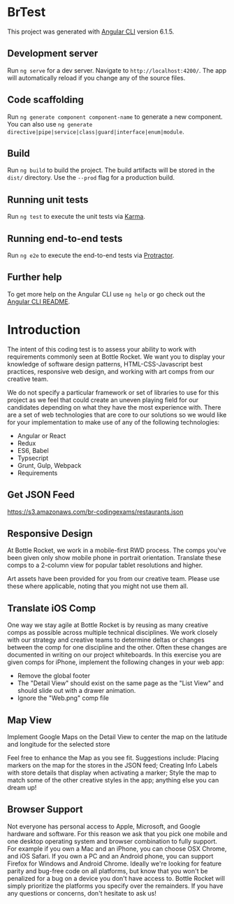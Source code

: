 # BrTest

This project was generated with [Angular CLI](https://github.com/angular/angular-cli) version 6.1.5.

## Development server

Run `ng serve` for a dev server. Navigate to `http://localhost:4200/`. The app will automatically reload if you change any of the source files.

## Code scaffolding

Run `ng generate component component-name` to generate a new component. You can also use `ng generate directive|pipe|service|class|guard|interface|enum|module`.

## Build

Run `ng build` to build the project. The build artifacts will be stored in the `dist/` directory. Use the `--prod` flag for a production build.

## Running unit tests

Run `ng test` to execute the unit tests via [Karma](https://karma-runner.github.io).

## Running end-to-end tests

Run `ng e2e` to execute the end-to-end tests via [Protractor](http://www.protractortest.org/).

## Further help

To get more help on the Angular CLI use `ng help` or go check out the [Angular CLI README](https://github.com/angular/angular-cli/blob/master/README.md).

# Introduction

The intent of this coding test is to assess your ability to work with requirements commonly seen at Bottle Rocket. We want you to display your knowledge of software design patterns, HTML-CSS-Javascript best practices, responsive web design, and working with art comps from our creative team.

We do not specify a particular framework or set of libraries to use for this project as we feel that could create an uneven playing field for our candidates depending on what they have the most experience with. There are a set of web technologies that are core to our solutions so we would like for your implementation to make use of any of the following technologies:

* Angular or React
* Redux
* ES6, Babel
* Typsecript
* Grunt, Gulp, Webpack
* Requirements

## Get JSON Feed 

https://s3.amazonaws.com/br-codingexams/restaurants.json

## Responsive Design

At Bottle Rocket, we work in a mobile-first RWD process. The comps you've been given only show mobile phone in portrait orientation. Translate these comps to a 2-column view for popular tablet resolutions and higher.

Art assets have been provided for you from our creative team. Please use these where applicable, noting that you might not use them all.

## Translate iOS Comp

One way we stay agile at Bottle Rocket is by reusing as many creative comps as possible across multiple technical disciplines. We work closely with our strategy and creative teams to determine deltas or changes between the comp for one discipline and the other. Often these changes are documented in writing on our project whiteboards. In this exercise you are given comps for iPhone, implement the following changes in your web app:

* Remove the global footer
* The "Detail View" should exist on the same page as the "List View" and should slide out with a drawer animation.
* Ignore the "Web.png" comp file

## Map View

Implement Google Maps on the Detail View to center the map on the latitude and longitude for the selected store

Feel free to enhance the Map as you see fit. Suggestions include: Placing markers on the map for the stores in the JSON feed; Creating Info Labels with store details that display when activating a marker; Style the map to match some of the other creative styles in the app; anything else you can dream up!

## Browser Support

Not everyone has personal access to Apple, Microsoft, and Google hardware and software. For this reason we ask that you pick one mobile and one desktop operating system and browser combination to fully support. For example if you own a Mac and an iPhone, you can choose OSX Chrome, and iOS Safari. If you own a PC and an Android phone, you can support Firefox for Windows and Android Chrome. Ideally we're looking for feature parity and bug-free code on all platforms, but know that you won't be penalized for a bug on a device you don't have access to. Bottle Rocket will simply prioritize the platforms you specify over the remainders. If you have any questions or concerns, don't hesitate to ask us!
